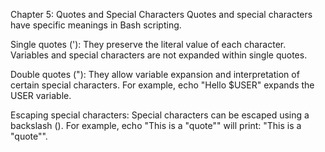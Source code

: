 Chapter 5: Quotes and Special Characters
Quotes and special characters have specific meanings in Bash scripting.

Single quotes ('): They preserve the literal value of each character. Variables and special characters are not expanded within single quotes.

Double quotes ("): They allow variable expansion and interpretation of certain special characters. For example, echo "Hello $USER" expands the USER variable.

Escaping special characters: Special characters can be escaped using a backslash (\). For example, echo "This is a \"quote\"" will print: "This is a "quote"".

